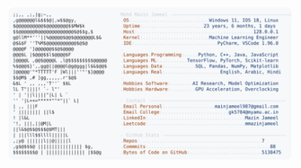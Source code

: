 <picture>
  <source srcset="https://raw.githubusercontent.com/mmazinjameel/mmazinjameel/main/dark_mode.svg?v=1746555269" media="(prefers-color-scheme: dark)">
  <img src="https://raw.githubusercontent.com/mmazinjameel/mmazinjameel/main/light_mode.svg?v=1746555269">
</picture>
